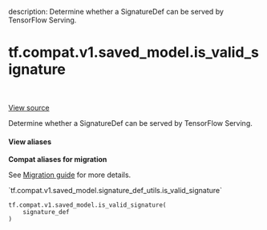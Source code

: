 description: Determine whether a SignatureDef can be served by TensorFlow Serving.

<div itemscope itemtype="http://developers.google.com/ReferenceObject">
<meta itemprop="name" content="tf.compat.v1.saved_model.is_valid_signature" />
<meta itemprop="path" content="Stable" />
</div>

# tf.compat.v1.saved_model.is_valid_signature

<!-- Insert buttons and diff -->

<table class="tfo-notebook-buttons tfo-api nocontent" align="left">

</table>

<a target="_blank" href="/code/stable/tensorflow/python/saved_model/signature_def_utils_impl.py">View source</a>



Determine whether a SignatureDef can be served by TensorFlow Serving.

<section class="expandable">
  <h4 class="showalways">View aliases</h4>
  <p>
<b>Compat aliases for migration</b>
<p>See
<a href="https://www.tensorflow.org/guide/migrate">Migration guide</a> for
more details.</p>
<p>`tf.compat.v1.saved_model.signature_def_utils.is_valid_signature`</p>
</p>
</section>

<pre class="devsite-click-to-copy prettyprint lang-py tfo-signature-link">
<code>tf.compat.v1.saved_model.is_valid_signature(
    signature_def
)
</code></pre>



<!-- Placeholder for "Used in" -->
